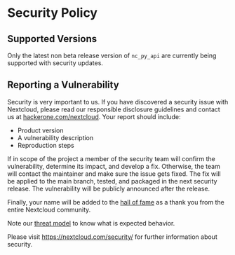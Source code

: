 # Security Policy

## Supported Versions

Only the latest non beta release version of `nc_py_api` are currently being supported with security updates.

## Reporting a Vulnerability

Security is very important to us. If you have discovered a security issue with Nextcloud,
please read our responsible disclosure guidelines and contact us at [hackerone.com/nextcloud](https://hackerone.com/nextcloud).
Your report should include:

- Product version
- A vulnerability description
- Reproduction steps

If in scope of the project a member of the security team will confirm the vulnerability, determine its impact, and develop a fix.
Otherwise, the team will contact the maintainer and make sure the issue gets fixed.
The fix will be applied to the main branch, tested, and packaged in the next security release.
The vulnerability will be publicly announced after the release.

Finally, your name will be added to the [hall of fame](https://hackerone.com/nextcloud/thanks)
as a thank you from the entire Nextcloud community.

Note our [threat model](https://nextcloud.com/security/threat-model) to know what is expected behavior.

Please visit https://nextcloud.com/security/ for further information about security.
